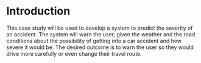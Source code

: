 # Introduction

This case study will be used to develop a system to predict the severity of an accident. The system will warn the user, given the weather and the road conditions about the possibility of getting into a car accident and how severe it would be. The desired outcome is to warn the user so they would drive more carefully or even change their travel route.
